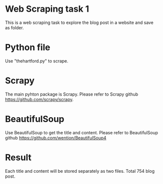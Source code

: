 # Web Scraping task 1
This is a web scraping task to explore the blog post in a website and save as folder.
# Python file
Use "thehartford.py" to scrape.
# Scrapy
The main pyhton package is Scrapy. Please refer to Scrapy github https://github.com/scrapy/scrapy.
# BeautifulSoup
Use BeautifulSoup to get the title and content. Please refer to BeautifulSoup github https://github.com/wention/BeautifulSoup4
# Result
Each title and content will be stored separately as two files. Total 754 blog post.
